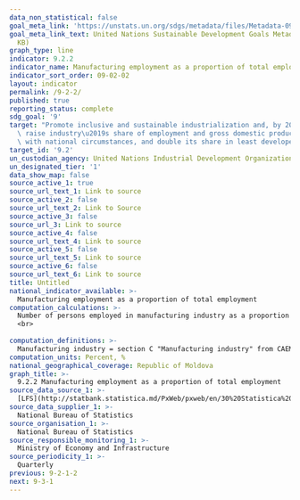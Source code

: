 ```yaml
---
data_non_statistical: false
goal_meta_link: 'https://unstats.un.org/sdgs/metadata/files/Metadata-09-02-02.pdf '
goal_meta_link_text: United Nations Sustainable Development Goals Metadata (PDF 323
  KB)
graph_type: line
indicator: 9.2.2
indicator_name: Manufacturing employment as a proportion of total employment
indicator_sort_order: 09-02-02
layout: indicator
permalink: /9-2-2/
published: true
reporting_status: complete
sdg_goal: '9'
target: "Promote inclusive and sustainable industrialization and, by 2030, significantly\
  \ raise industry\u2019s share of employment and gross domestic product, in line\
  \ with national circumstances, and double its share in least developed countries"
target_id: '9.2'
un_custodian_agency: United Nations Industrial Development Organization (UNIDO)
un_designated_tier: '1'
data_show_map: false
source_active_1: true
source_url_text_1: Link to source
source_active_2: false
source_url_text_2: Link to Source
source_active_3: false
source_url_3: Link to source
source_active_4: false
source_url_text_4: Link to source
source_active_5: false
source_url_text_5: Link to source
source_active_6: false
source_url_text_6: Link to source
title: Untitled
national_indicator_available: >-
  Manufacturing employment as a proportion of total employment
computation_calculations: >-
  Number of persons employed in manufacturing industry as a proportion of the total employed persons in economy. <br> 
  <br> 
  
computation_definitions: >-
  Manufacturing industry = section C "Manufacturing industry" from CAEM/Rev 2.
computation_units: Percent, %
national_geographical_coverage: Republic of Moldova
graph_title: >-
  9.2.2 Manufacturing employment as a proportion of total employment 
source_data_source_1: >-
  [LFS](http://statbank.statistica.md/PxWeb/pxweb/en/30%20Statistica%20sociala/30%20Statistica%20sociala__03%20FM__03%20MUN2019__MUN020/MUN120200.px/?rxid=2345d98a-890b-4459-bb1f-9b565f99b3b9)
source_data_supplier_1: >-
  National Bureau of Statistics
source_organisation_1: >-
  National Bureau of Statistics
source_responsible_monitoring_1: >-
  Ministry of Economy and Infrastructure
source_periodicity_1: >-
  Quarterly
previous: 9-2-1-2
next: 9-3-1
---
```

